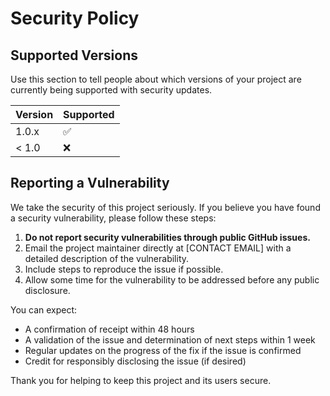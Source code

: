 # Security Policy

## Supported Versions

Use this section to tell people about which versions of your project are currently being supported with security updates.

| Version | Supported          |
| ------- | ------------------ |
| 1.0.x   | :white_check_mark: |
| < 1.0   | :x:                |

## Reporting a Vulnerability

We take the security of this project seriously. If you believe you have found a security vulnerability, please follow these steps:

1. **Do not report security vulnerabilities through public GitHub issues.**
2. Email the project maintainer directly at [CONTACT EMAIL] with a detailed description of the vulnerability.
3. Include steps to reproduce the issue if possible.
4. Allow some time for the vulnerability to be addressed before any public disclosure.

You can expect:

- A confirmation of receipt within 48 hours
- A validation of the issue and determination of next steps within 1 week
- Regular updates on the progress of the fix if the issue is confirmed
- Credit for responsibly disclosing the issue (if desired)

Thank you for helping to keep this project and its users secure.
